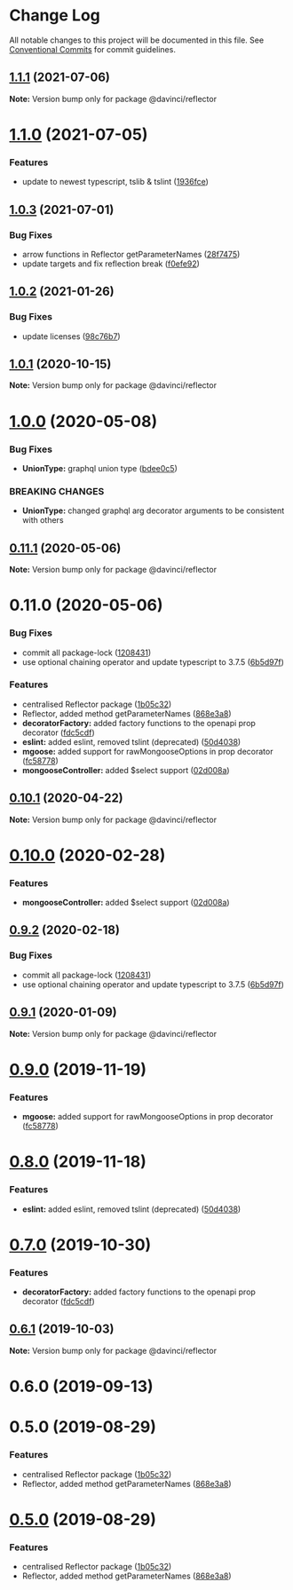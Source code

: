 # Change Log

All notable changes to this project will be documented in this file.
See [Conventional Commits](https://conventionalcommits.org) for commit guidelines.

## [1.1.1](https://github.com/HPInc/davinci/compare/@davinci/reflector@1.1.0...@davinci/reflector@1.1.1) (2021-07-06)

**Note:** Version bump only for package @davinci/reflector





# [1.1.0](https://github.com/HPInc/davinci/compare/@davinci/reflector@1.0.3...@davinci/reflector@1.1.0) (2021-07-05)


### Features

* update to newest typescript, tslib & tslint ([1936fce](https://github.com/HPInc/davinci/commit/1936fce45b979c9689979afc2f6eb970b2059312))





## [1.0.3](https://github.com/HPInc/davinci/compare/@davinci/reflector@1.0.2...@davinci/reflector@1.0.3) (2021-07-01)


### Bug Fixes

* arrow functions in Reflector getParameterNames ([28f7475](https://github.com/HPInc/davinci/commit/28f74757eee13069dc4ce2ac8be6745603f86fc3))
* update targets and fix reflection break ([f0efe92](https://github.com/HPInc/davinci/commit/f0efe92252e9ed2a9f43a672d5ab9afd023b7e7d))





## [1.0.2](https://github.com/HPInc/davinci/compare/@davinci/reflector@1.0.1...@davinci/reflector@1.0.2) (2021-01-26)


### Bug Fixes

* update licenses ([98c76b7](https://github.com/HPInc/davinci/commit/98c76b72d8fdea0cb13fed0afd3b95f2890a345f))





## [1.0.1](https://github.com/HPInc/davinci/compare/@davinci/reflector@1.0.0...@davinci/reflector@1.0.1) (2020-10-15)

**Note:** Version bump only for package @davinci/reflector





# [1.0.0](https://github.com/HPInc/davinci/compare/@davinci/reflector@0.11.1...@davinci/reflector@1.0.0) (2020-05-08)


### Bug Fixes

* **UnionType:** graphql union type ([bdee0c5](https://github.com/HPInc/davinci/commit/bdee0c5b6c50e69cc43430a75e6f723a0a814b77))


### BREAKING CHANGES

* **UnionType:** changed graphql arg decorator arguments to be consistent with others





## [0.11.1](https://github.com/HPInc/davinci/compare/@davinci/reflector@0.11.0...@davinci/reflector@0.11.1) (2020-05-06)

**Note:** Version bump only for package @davinci/reflector





# 0.11.0 (2020-05-06)


### Bug Fixes

* commit all package-lock ([1208431](https://github.com/HPInc/davinci/commit/12084317ba2e35eb7a648400e8e28cdeb3ce79a7))
* use optional chaining operator and update typescript to 3.7.5 ([6b5d97f](https://github.com/HPInc/davinci/commit/6b5d97faa6d7ad8df3a87906ce21e589a30827fd))


### Features

* centralised Reflector package ([1b05c32](https://github.com/HPInc/davinci/commit/1b05c325d66c590856a3310b14e3b820a89d2474))
* Reflector, added method getParameterNames ([868e3a8](https://github.com/HPInc/davinci/commit/868e3a831aa779a595e0af9faf1b9fe8e691c28b))
* **decoratorFactory:** added factory functions to the openapi prop decorator ([fdc5cdf](https://github.com/HPInc/davinci/commit/fdc5cdf8006ced4f896b19263fe13d2f910ef5a5))
* **eslint:** added eslint, removed tslint (deprecated) ([50d4038](https://github.com/HPInc/davinci/commit/50d4038b62fb95fa208259941f70c5dd2a3874cb))
* **mgoose:** added support for rawMongooseOptions in prop decorator ([fc58778](https://github.com/HPInc/davinci/commit/fc5877872c0fec534e0649691fb28bb514220f72))
* **mongooseController:** added $select support ([02d008a](https://github.com/HPInc/davinci/commit/02d008a1c820d0648310bf26e2474eab9e0b267a))





## [0.10.1](https://github.com/Oneflow/davinci/compare/@davinci/reflector@0.10.0...@davinci/reflector@0.10.1) (2020-04-22)

**Note:** Version bump only for package @davinci/reflector





# [0.10.0](https://github.com/Oneflow/davinci/compare/@davinci/reflector@0.9.2...@davinci/reflector@0.10.0) (2020-02-28)


### Features

* **mongooseController:** added $select support ([02d008a](https://github.com/Oneflow/davinci/commit/02d008a1c820d0648310bf26e2474eab9e0b267a))





## [0.9.2](https://github.com/Oneflow/davinci/compare/@davinci/reflector@0.9.1...@davinci/reflector@0.9.2) (2020-02-18)


### Bug Fixes

* commit all package-lock ([1208431](https://github.com/Oneflow/davinci/commit/12084317ba2e35eb7a648400e8e28cdeb3ce79a7))
* use optional chaining operator and update typescript to 3.7.5 ([6b5d97f](https://github.com/Oneflow/davinci/commit/6b5d97faa6d7ad8df3a87906ce21e589a30827fd))





## [0.9.1](https://github.com/Oneflow/davinci/compare/@davinci/reflector@0.9.0...@davinci/reflector@0.9.1) (2020-01-09)

**Note:** Version bump only for package @davinci/reflector





# [0.9.0](https://github.com/Oneflow/davinci/compare/@davinci/reflector@0.8.0...@davinci/reflector@0.9.0) (2019-11-19)


### Features

* **mgoose:** added support for rawMongooseOptions in prop decorator ([fc58778](https://github.com/Oneflow/davinci/commit/fc58778))





# [0.8.0](https://github.com/Oneflow/davinci/compare/@davinci/reflector@0.7.0...@davinci/reflector@0.8.0) (2019-11-18)


### Features

* **eslint:** added eslint, removed tslint (deprecated) ([50d4038](https://github.com/Oneflow/davinci/commit/50d4038))





# [0.7.0](https://github.com/Oneflow/davinci/compare/@davinci/reflector@0.6.1...@davinci/reflector@0.7.0) (2019-10-30)


### Features

* **decoratorFactory:** added factory functions to the openapi prop decorator ([fdc5cdf](https://github.com/Oneflow/davinci/commit/fdc5cdf))





## [0.6.1](https://github.com/Oneflow/davinci/compare/@davinci/reflector@0.6.0...@davinci/reflector@0.6.1) (2019-10-03)

**Note:** Version bump only for package @davinci/reflector





# 0.6.0 (2019-09-13)



# 0.5.0 (2019-08-29)


### Features

* centralised Reflector package ([1b05c32](https://github.com/Oneflow/davinci/commit/1b05c32))
* Reflector, added method getParameterNames ([868e3a8](https://github.com/Oneflow/davinci/commit/868e3a8))





# [0.5.0](https://github.com/Oneflow/davinci/compare/v0.4.2...v0.5.0) (2019-08-29)


### Features

* centralised Reflector package ([1b05c32](https://github.com/Oneflow/davinci/commit/1b05c32))
* Reflector, added method getParameterNames ([868e3a8](https://github.com/Oneflow/davinci/commit/868e3a8))

